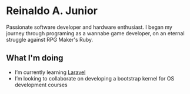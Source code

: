 # Reinaldo A. Junior
Passionate software developer and hardware enthusiast. I began my journey through programing as a wannabe game developer, on an eternal struggle against RPG Maker's Ruby.

## What I'm doing
- I’m currently learning [Laravel](https://github.com/laravel/laravel)
- I’m looking to collaborate on developing a bootstrap kernel for OS development courses
